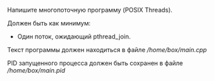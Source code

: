 Напишите многопоточную программу (POSIX Threads).

Должен быть как минимум:

- Один поток, ожидающий pthread_join.

Текст программы должен находиться в файле */home/box/main.cpp*

PID запущенного процесса должен быть сохранен в файле */home/box/main.pid*
